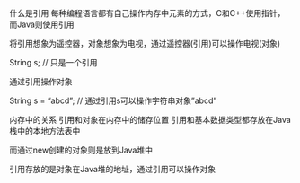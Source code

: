 什么是引用
每种编程语言都有自己操作内存中元素的方式，C和C++使用指针，而Java则使用引用

将引用想象为遥控器，对象想象为电视，通过遥控器(引用)可以操作电视(对象)

String s; // 只是一个引用

通过引用操作对象

String s = “abcd”; // 通过引用s可以操作字符串对象”abcd”

内存中的关系
引用和对象在内存中的储存位置 
引用和基本数据类型都存放在Java 栈中的本地方法表中

而通过new创建的对象则是放到Java堆中

引用存放的是对象在Java堆的地址，通过引用可以操作对象

